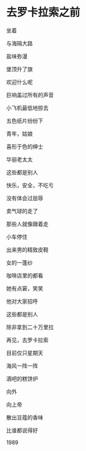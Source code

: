    

# 去罗卡拉索之前

坐着

与海隔大路

盐味弥漫

堡顶升了旗

欢迎什么呢

巨响盖过所有的声音

小飞机最低地掠去

五色纸片纷纷下

青年，姑娘

喜形于色的绅士

华丽老太太

这些都是别人

快乐，安全，不吃亏

没有体会过屈辱

卖气球的走了

那些人就像跟着走

小车停住

出来男的精致皮鞋

女的一蓬纱

咖啡店里的都看

她有点窘，笑笑

他对大家招呼

这些都是别人

除非拿到二十万里拉

再见，去罗卡拉索

目前仅只星期天

海风一阵一阵

酒吧的糕饼炉

向外

向上帝

散出豆蔻的香味

比谁都说得好

1989